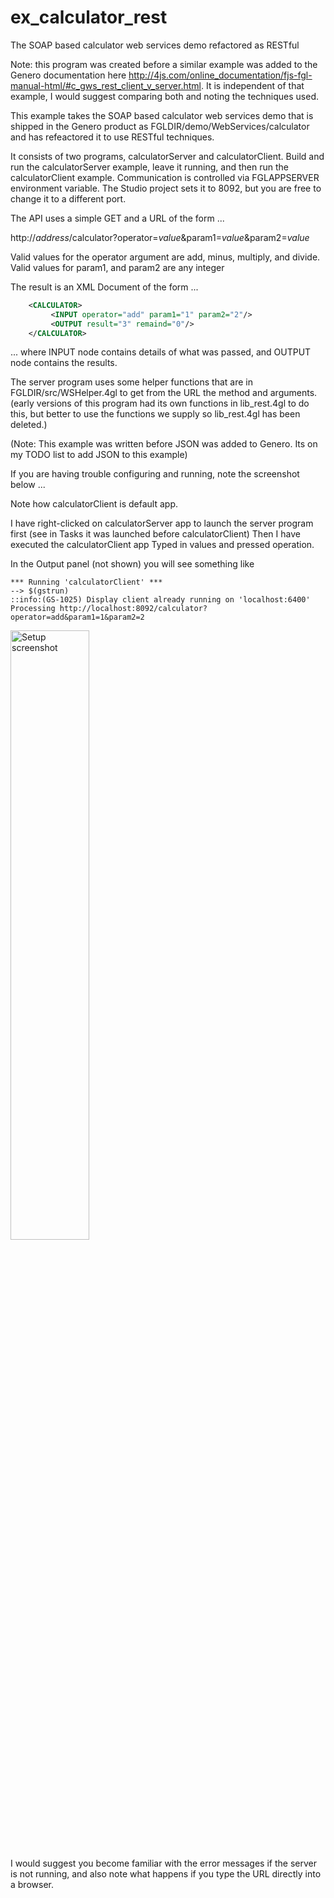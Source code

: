 # ex_calculator_rest
The SOAP based calculator web services demo refactored as RESTful

Note: this program was created before a similar example was added to the Genero documentation here http://4js.com/online_documentation/fjs-fgl-manual-html/#c_gws_rest_client_v_server.html.  It is independent of that example, I would suggest comparing both and noting the techniques used.

This example takes the SOAP based calculator web services demo that is shipped in the Genero product as FGLDIR/demo/WebServices/calculator and has refeactored it to use RESTful techniques.

It consists of two programs, calculatorServer and calculatorClient.  Build and run the calculatorServer example, leave it running, and then run the calculatorClient example.   Communication is controlled via FGLAPPSERVER environment variable.  The Studio project sets it to 8092, but you are free to change it to a different port.

The API uses a simple GET and a URL of the form ...

http://_address_/calculator?operator=_value_&param1=_value_&param2=_value_

Valid values for the operator argument are add, minus, multiply, and divide.
Valid values for param1, and param2 are any integer

The result is an XML Document of the form ...
```xml
    <CALCULATOR>
         <INPUT operator="add" param1="1" param2="2"/>
         <OUTPUT result="3" remaind="0"/>
    </CALCULATOR>
```
... where INPUT node contains details of what was passed, and OUTPUT node contains the results.

The server program uses some helper functions that are in FGLDIR/src/WSHelper.4gl to get from the URL the method and arguments.  (early versions of this program had its own functions in lib_rest.4gl to do this, but better to use the functions we supply so lib_rest.4gl has been deleted.)

(Note: This example was written before JSON was added to Genero.  Its on my TODO list to add JSON to this example)

If you are having trouble configuring and running, note the screenshot below ...

Note how calculatorClient is default app.

I have right-clicked on calculatorServer app to launch the server program first (see in Tasks it was launched before calculatorClient)
Then I have executed the calculatorClient app
Typed in values and pressed operation.

In the Output panel (not shown) you will see something like

    *** Running 'calculatorClient' ***
    --> $(gstrun)
    ::info:(GS-1025) Display client already running on 'localhost:6400'
    Processing http://localhost:8092/calculator?operator=add&param1=1&param2=2

<img alt="Setup screenshot" src="https://user-images.githubusercontent.com/13615993/32254383-478c671c-bf05-11e7-9a3c-8fe67947d93e.png" width="50%" />

I would suggest you become familiar with the error messages if the server is not running, and also note what happens if you type the URL directly into a browser.
